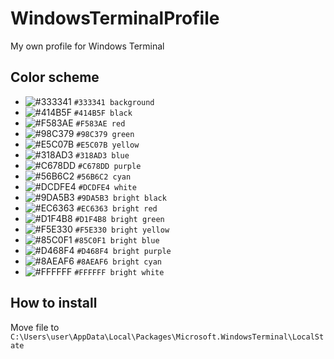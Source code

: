 # WindowsTerminalProfile
My own profile for Windows Terminal

## Color scheme
- ![#333341](https://placehold.it/15/333341/000000?text=+) `#333341 background`
- ![#414B5F](https://placehold.it/15/414B5F/000000?text=+) `#414B5F black`
- ![#F583AE](https://placehold.it/15/F583AE/000000?text=+) `#F583AE red`
- ![#98C379](https://placehold.it/15/98C379/000000?text=+) `#98C379 green`
- ![#E5C07B](https://placehold.it/15/E5C07B/000000?text=+) `#E5C07B yellow`
- ![#318AD3](https://placehold.it/15/318AD3/000000?text=+) `#318AD3 blue`
- ![#C678DD](https://placehold.it/15/C678DD/000000?text=+) `#C678DD purple`
- ![#56B6C2](https://placehold.it/15/56B6C2/000000?text=+) `#56B6C2 cyan`
- ![#DCDFE4](https://placehold.it/15/DCDFE4/000000?text=+) `#DCDFE4 white`
- ![#9DA5B3](https://placehold.it/15/9DA5B3/000000?text=+) `#9DA5B3 bright black`
- ![#EC6363](https://placehold.it/15/EC6363/000000?text=+) `#EC6363 bright red`
- ![#D1F4B8](https://placehold.it/15/D1F4B8/000000?text=+) `#D1F4B8 bright green`
- ![#F5E330](https://placehold.it/15/F5E330/000000?text=+) `#F5E330 bright yellow`
- ![#85C0F1](https://placehold.it/15/85C0F1/000000?text=+) `#85C0F1 bright blue`
- ![#D468F4](https://placehold.it/15/D468F4/000000?text=+) `#D468F4 bright purple`
- ![#8AEAF6](https://placehold.it/15/8AEAF6/000000?text=+) `#8AEAF6 bright cyan`
- ![#FFFFFF](https://placehold.it/15/FFFFFF/000000?text=+) `#FFFFFF bright white`

## How to install
Move file to `C:\Users\user\AppData\Local\Packages\Microsoft.WindowsTerminal\LocalState`
